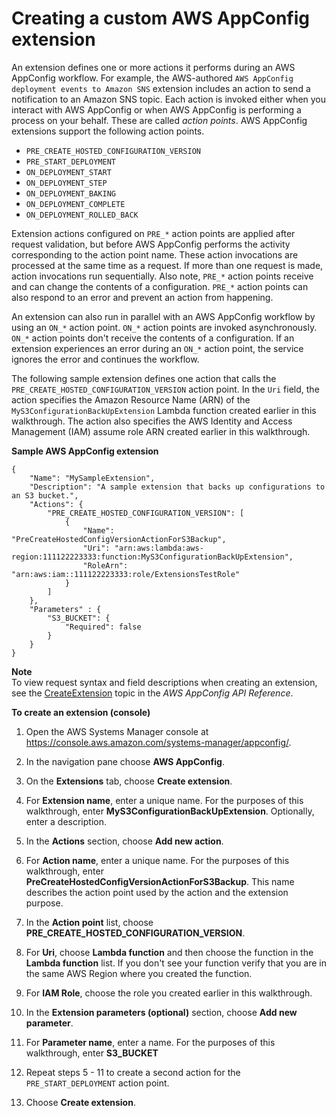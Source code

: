 # Creating a custom AWS AppConfig extension<a name="working-with-appconfig-extensions-creating-custom-extensions"></a>



An extension defines one or more actions it performs during an AWS AppConfig workflow\. For example, the AWS\-authored `AWS AppConfig deployment events to Amazon SNS` extension includes an action to send a notification to an Amazon SNS topic\. Each action is invoked either when you interact with AWS AppConfig or when AWS AppConfig is performing a process on your behalf\. These are called *action points*\. AWS AppConfig extensions support the following action points\.
+ `PRE_CREATE_HOSTED_CONFIGURATION_VERSION`
+ `PRE_START_DEPLOYMENT`
+ `ON_DEPLOYMENT_START`
+ `ON_DEPLOYMENT_STEP`
+ `ON_DEPLOYMENT_BAKING`
+ `ON_DEPLOYMENT_COMPLETE`
+ `ON_DEPLOYMENT_ROLLED_BACK`

Extension actions configured on `PRE_*` action points are applied after request validation, but before AWS AppConfig performs the activity corresponding to the action point name\. These action invocations are processed at the same time as a request\. If more than one request is made, action invocations run sequentially\. Also note, `PRE_*` action points receive and can change the contents of a configuration\. `PRE_*` action points can also respond to an error and prevent an action from happening\. 

An extension can also run in parallel with an AWS AppConfig workflow by using an `ON_*` action point\. `ON_*` action points are invoked asynchronously\. `ON_*` action points don't receive the contents of a configuration\. If an extension experiences an error during an `ON_*` action point, the service ignores the error and continues the workflow\.

The following sample extension defines one action that calls the `PRE_CREATE_HOSTED_CONFIGURATION_VERSION` action point\. In the `Uri` field, the action specifies the Amazon Resource Name \(ARN\) of the `MyS3ConfigurationBackUpExtension` Lambda function created earlier in this walkthrough\. The action also specifies the AWS Identity and Access Management \(IAM\) assume role ARN created earlier in this walkthrough\.

**Sample AWS AppConfig extension**

```
{
    "Name": "MySampleExtension",
    "Description": "A sample extension that backs up configurations to an S3 bucket.",
    "Actions": {
        "PRE_CREATE_HOSTED_CONFIGURATION_VERSION": [
            {
                "Name": "PreCreateHostedConfigVersionActionForS3Backup",
                "Uri": "arn:aws:lambda:aws-region:111122223333:function:MyS3ConfigurationBackUpExtension",
                "RoleArn": "arn:aws:iam::111122223333:role/ExtensionsTestRole"
            }
        ]
    },
    "Parameters" : {
        "S3_BUCKET": {
            "Required": false
        }
    }
}
```

**Note**  
To view request syntax and field descriptions when creating an extension, see the [CreateExtension](https://docs.aws.amazon.com/appconfig/2019-10-09/APIReference/API_CreateExtension.html) topic in the *AWS AppConfig API Reference*\.

**To create an extension \(console\)**

1. Open the AWS Systems Manager console at [https://console\.aws\.amazon\.com/systems\-manager/appconfig/](https://console.aws.amazon.com/systems-manager/appconfig/)\.

1. In the navigation pane choose **AWS AppConfig**\.

1. On the **Extensions** tab, choose **Create extension**\.

1. For **Extension name**, enter a unique name\. For the purposes of this walkthrough, enter **MyS3ConfigurationBackUpExtension**\. Optionally, enter a description\.

1. In the **Actions** section, choose **Add new action**\.

1. For **Action name**, enter a unique name\. For the purposes of this walkthrough, enter **PreCreateHostedConfigVersionActionForS3Backup**\. This name describes the action point used by the action and the extension purpose\.

1. In the **Action point** list, choose **PRE\_CREATE\_HOSTED\_CONFIGURATION\_VERSION**\.

1. For **Uri**, choose **Lambda function** and then choose the function in the **Lambda function** list\. If you don't see your function verify that you are in the same AWS Region where you created the function\.

1. For **IAM Role**, choose the role you created earlier in this walkthrough\.

1. In the **Extension parameters \(optional\)** section, choose **Add new parameter**\. 

1. For **Parameter name**, enter a name\. For the purposes of this walkthrough, enter **S3\_BUCKET**

1. Repeat steps 5 \- 11 to create a second action for the `PRE_START_DEPLOYMENT` action point\.

1. Choose **Create extension**\.